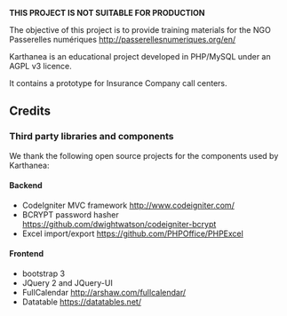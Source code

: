 **THIS PROJECT IS NOT SUITABLE FOR PRODUCTION**

The objective of this project is to provide training materials for the NGO Passerelles numériques http://passerellesnumeriques.org/en/

Karthanea is an educational project developed in PHP/MySQL under an AGPL v3 licence.

It contains a prototype for Insurance Company call centers.

## Credits

### Third party libraries and components

We thank the following open source projects for the components used by Karthanea:

#### Backend

* CodeIgniter MVC framework http://www.codeigniter.com/
* BCRYPT password hasher https://github.com/dwightwatson/codeigniter-bcrypt
* Excel import/export https://github.com/PHPOffice/PHPExcel

#### Frontend

* bootstrap 3
* JQuery 2 and JQuery-UI
* FullCalendar http://arshaw.com/fullcalendar/
* Datatable https://datatables.net/
